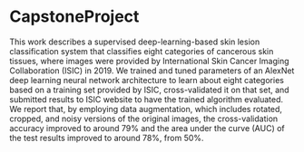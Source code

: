 # CapstoneProject
This work describes a supervised deep-learning-based skin lesion classification system that classifies eight categories of cancerous skin tissues, where images were provided by International Skin Cancer Imaging Collaboration (ISIC) in 2019. We trained and tuned parameters of an AlexNet deep learning neural network architecture to learn about eight categories based on a training set provided by ISIC, cross-validated it on that set, and submitted results to ISIC website to have the trained algorithm evaluated. We report that, by employing data augmentation, which includes rotated, cropped, and noisy versions of the original images, the cross-validation accuracy improved to around 79% and the area under the curve (AUC) of the test results improved to around 78%, from 50%.
